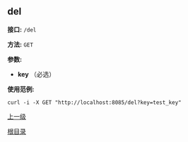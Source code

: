 del
----------

**接口:** `/del`

**方法:** `GET`

**参数:** 

*  **key** （必选）  

**使用范例:**

    curl -i -X GET "http://localhost:8085/del?key=test_key"

[上一级](../hustdict.md)

[根目录](../../index.md)